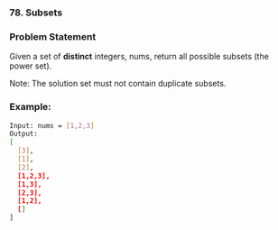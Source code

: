 ### 78. Subsets

### Problem Statement
Given a set of **distinct** integers, nums, return all possible subsets (the power set).

Note: The solution set must not contain duplicate subsets.

### Example:
```bash
Input: nums = [1,2,3]
Output:
[
  [3],
  [1],
  [2],
  [1,2,3],
  [1,3],
  [2,3],
  [1,2],
  []
]
```